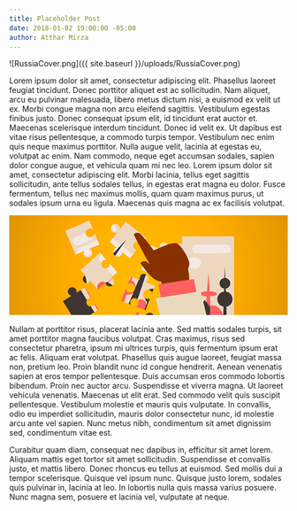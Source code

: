 ```yaml
---
title: Placeholder Post
date: 2018-01-02 19:00:00 -05:00
author: Atthar Mirza
---
```


![RussiaCover.png]({{ site.baseurl }}/uploads/RussiaCover.png)

Lorem ipsum dolor sit amet, consectetur adipiscing elit. Phasellus laoreet feugiat tincidunt. Donec porttitor aliquet est ac sollicitudin. Nam aliquet, arcu eu pulvinar malesuada, libero metus dictum nisi, a euismod ex velit ut ex. Morbi congue magna non arcu eleifend sagittis. Vestibulum egestas finibus justo. Donec consequat ipsum elit, id tincidunt erat auctor et. Maecenas scelerisque interdum tincidunt. Donec id velit ex. Ut dapibus est vitae risus pellentesque, a commodo turpis tempor. Vestibulum nec enim quis neque maximus porttitor. Nulla augue velit, lacinia at egestas eu, volutpat ac enim. Nam commodo, neque eget accumsan sodales, sapien dolor congue augue, et vehicula quam mi nec leo. Lorem ipsum dolor sit amet, consectetur adipiscing elit. Morbi lacinia, tellus eget sagittis sollicitudin, ante tellus sodales tellus, in egestas erat magna eu dolor. Fusce fermentum, tellus nec maximus mollis, quam quam maximus purus, ut sodales ipsum urna eu ligula. Maecenas quis magna ac ex facilisis volutpat.

![YouAreHereCover.png](/uploads/YouAreHereCover.png)

Nullam at porttitor risus, placerat lacinia ante. Sed mattis sodales turpis, sit amet porttitor magna faucibus volutpat. Cras maximus, risus sed consectetur pharetra, ipsum mi ultrices turpis, quis fermentum ipsum erat ac felis. Aliquam erat volutpat. Phasellus quis augue laoreet, feugiat massa non, pretium leo. Proin blandit nunc id congue hendrerit. Aenean venenatis sapien at eros tempor pellentesque. Duis accumsan eros commodo lobortis bibendum. Proin nec auctor arcu. Suspendisse et viverra magna. Ut laoreet vehicula venenatis. Maecenas ut elit erat. Sed commodo velit quis suscipit pellentesque. Vestibulum molestie et mauris quis vulputate. In convallis, odio eu imperdiet sollicitudin, mauris dolor consectetur nunc, id molestie arcu ante vel sapien. Nunc metus nibh, condimentum sit amet dignissim sed, condimentum vitae est.

Curabitur quam diam, consequat nec dapibus in, efficitur sit amet lorem. Aliquam mattis eget tortor sit amet sollicitudin. Suspendisse et convallis justo, et mattis libero. Donec rhoncus eu tellus at euismod. Sed mollis dui a tempor scelerisque. Quisque vel ipsum nunc. Quisque justo lorem, sodales quis pulvinar in, lacinia at leo. In lobortis nulla quis massa varius posuere. Nunc magna sem, posuere et lacinia vel, vulputate at neque.
